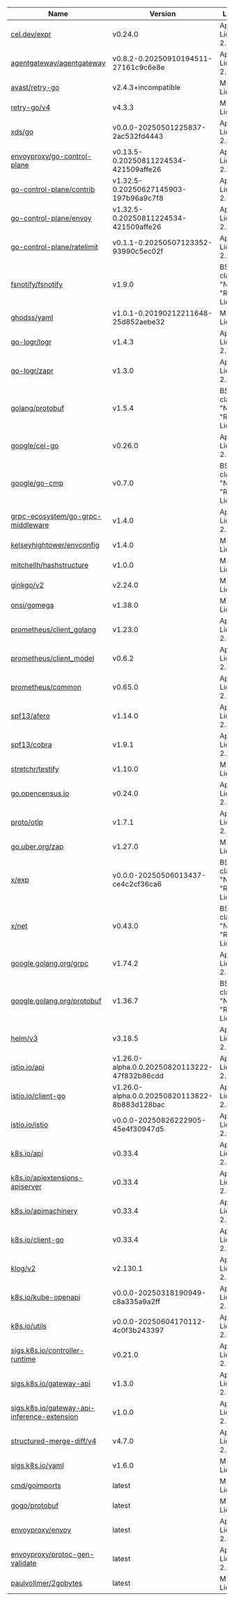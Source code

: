 Name|Version|License
---|---|---
[cel.dev/expr](https://cel.dev/expr)|v0.24.0|Apache License 2.0
[agentgateway/agentgateway](https://github.com/agentgateway/agentgateway)|v0.8.2-0.20250910194511-27161c9c6e8e|Apache License 2.0
[avast/retry-go](https://github.com/avast/retry-go)|v2.4.3+incompatible|MIT License
[retry-go/v4](https://github.com/avast/retry-go)|v4.3.3|MIT License
[xds/go](https://github.com/cncf/xds)|v0.0.0-20250501225837-2ac532fd4443|Apache License 2.0
[envoyproxy/go-control-plane](https://github.com/envoyproxy/go-control-plane)|v0.13.5-0.20250811224534-421509affe26|Apache License 2.0
[go-control-plane/contrib](https://github.com/envoyproxy/go-control-plane)|v1.32.5-0.20250627145903-197b96a9c7f8|Apache License 2.0
[go-control-plane/envoy](https://github.com/envoyproxy/go-control-plane)|v1.32.5-0.20250811224534-421509affe26|Apache License 2.0
[go-control-plane/ratelimit](https://github.com/envoyproxy/go-control-plane)|v0.1.1-0.20250507123352-93990c5ec02f|Apache License 2.0
[fsnotify/fsnotify](https://github.com/fsnotify/fsnotify)|v1.9.0|BSD 3-clause "New" or "Revised" License
[ghodss/yaml](https://github.com/ghodss/yaml)|v1.0.1-0.20190212211648-25d852aebe32|MIT License
[go-logr/logr](https://github.com/go-logr/logr)|v1.4.3|Apache License 2.0
[go-logr/zapr](https://github.com/go-logr/zapr)|v1.3.0|Apache License 2.0
[golang/protobuf](https://github.com/golang/protobuf)|v1.5.4|BSD 3-clause "New" or "Revised" License
[google/cel-go](https://github.com/google/cel-go)|v0.26.0|Apache License 2.0
[google/go-cmp](https://github.com/google/go-cmp)|v0.7.0|BSD 3-clause "New" or "Revised" License
[grpc-ecosystem/go-grpc-middleware](https://github.com/grpc-ecosystem/go-grpc-middleware)|v1.4.0|Apache License 2.0
[kelseyhightower/envconfig](https://github.com/kelseyhightower/envconfig)|v1.4.0|MIT License
[mitchellh/hashstructure](https://github.com/mitchellh/hashstructure)|v1.0.0|MIT License
[ginkgo/v2](https://github.com/onsi/ginkgo)|v2.24.0|MIT License
[onsi/gomega](https://github.com/onsi/gomega)|v1.38.0|MIT License
[prometheus/client_golang](https://github.com/prometheus/client_golang)|v1.23.0|Apache License 2.0
[prometheus/client_model](https://github.com/prometheus/client_model)|v0.6.2|Apache License 2.0
[prometheus/common](https://github.com/prometheus/common)|v0.65.0|Apache License 2.0
[spf13/afero](https://github.com/spf13/afero)|v1.14.0|Apache License 2.0
[spf13/cobra](https://github.com/spf13/cobra)|v1.9.1|Apache License 2.0
[stretchr/testify](https://github.com/stretchr/testify)|v1.10.0|MIT License
[go.opencensus.io](https://go.opencensus.io)|v0.24.0|Apache License 2.0
[proto/otlp](https://go.opentelemetry.io/proto/otlp)|v1.7.1|Apache License 2.0
[go.uber.org/zap](https://go.uber.org/zap)|v1.27.0|MIT License
[x/exp](https://golang.org/x/exp)|v0.0.0-20250506013437-ce4c2cf36ca6|BSD 3-clause "New" or "Revised" License
[x/net](https://golang.org/x/net)|v0.43.0|BSD 3-clause "New" or "Revised" License
[google.golang.org/grpc](https://google.golang.org/grpc)|v1.74.2|Apache License 2.0
[google.golang.org/protobuf](https://google.golang.org/protobuf)|v1.36.7|BSD 3-clause "New" or "Revised" License
[helm/v3](https://helm.sh/helm/v3)|v3.18.5|Apache License 2.0
[istio.io/api](https://istio.io/api)|v1.26.0-alpha.0.0.20250820113222-47f832b86cdd|Apache License 2.0
[istio.io/client-go](https://istio.io/client-go)|v1.26.0-alpha.0.0.20250820113822-8b883d128bac|Apache License 2.0
[istio.io/istio](https://istio.io/istio)|v0.0.0-20250826222905-45e4f30947d5|Apache License 2.0
[k8s.io/api](https://k8s.io/api)|v0.33.4|Apache License 2.0
[k8s.io/apiextensions-apiserver](https://k8s.io/apiextensions-apiserver)|v0.33.4|Apache License 2.0
[k8s.io/apimachinery](https://k8s.io/apimachinery)|v0.33.4|Apache License 2.0
[k8s.io/client-go](https://k8s.io/client-go)|v0.33.4|Apache License 2.0
[klog/v2](https://k8s.io/klog/v2)|v2.130.1|Apache License 2.0
[k8s.io/kube-openapi](https://k8s.io/kube-openapi)|v0.0.0-20250318190949-c8a335a9a2ff|Apache License 2.0
[k8s.io/utils](https://k8s.io/utils)|v0.0.0-20250604170112-4c0f3b243397|Apache License 2.0
[sigs.k8s.io/controller-runtime](https://sigs.k8s.io/controller-runtime)|v0.21.0|Apache License 2.0
[sigs.k8s.io/gateway-api](https://sigs.k8s.io/gateway-api)|v1.3.0|Apache License 2.0
[sigs.k8s.io/gateway-api-inference-extension](https://sigs.k8s.io/gateway-api-inference-extension)|v1.0.0|Apache License 2.0
[structured-merge-diff/v4](https://sigs.k8s.io/structured-merge-diff/v4)|v4.7.0|Apache License 2.0
[sigs.k8s.io/yaml](https://sigs.k8s.io/yaml)|v1.6.0|MIT License
[cmd/goimports](https://golang.org/x/tools/cmd/goimports)|latest|MIT License
[gogo/protobuf](https://github.com/gogo/protobuf)|latest|MIT License
[envoyproxy/envoy](https://github.com/envoyproxy/envoy)|latest|Apache License 2.0
[envoyproxy/protoc-gen-validate](https://github.com/envoyproxy/protoc-gen-validate)|latest|Apache License 2.0
[paulvollmer/2gobytes](https://github.com/paulvollmer/2gobytes)|latest|MIT License
